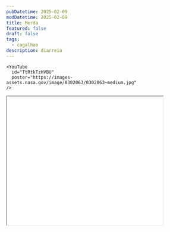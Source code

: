 ```yaml
---
pubDatetime: 2025-02-09
modDatetime: 2025-02-09
title: Merda
featured: false
draft: false
tags:
  - cagalhao
description: diarreia
---
```

```
<YouTube
  id="TtRtkTzHVBU"
  poster="https://images-assets.nasa.gov/image/0302063/0302063~medium.jpg"
/>
```

<iframe width="420" height="345" src="[https://](https://v4.sportsonline.ps/channels/pt/sporttv1.php)[www.google.com](http://www.google.com)">